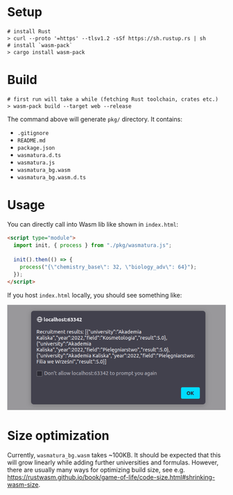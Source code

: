 # Setup

```shell
# install Rust
> curl --proto '=https' --tlsv1.2 -sSf https://sh.rustup.rs | sh
# install `wasm-pack`
> cargo install wasm-pack
```

# Build
```shell
# first run will take a while (fetching Rust toolchain, crates etc.)
> wasm-pack build --target web --release
```

The command above will generate `pkg/` directory.
It contains:
 - `.gitignore`
 - `README.md`
 - `package.json`
 - `wasmatura.d.ts`
 - `wasmatura.js`
 - `wasmatura_bg.wasm`
 - `wasmatura_bg.wasm.d.ts`

# Usage

You can directly call into Wasm lib like shown in `index.html`:
```html
<script type="module">
  import init, { process } from "./pkg/wasmatura.js";
  
  init().then(() => {
    process("{\"chemistry_base\": 32, \"biology_adv\": 64}");
  });
</script>
```

If you host `index.html` locally, you should see something like:

![output.png](output.png)

# Size optimization
Currently, `wasmatura_bg.wasm` takes ~100KB.
It should be expected that this will grow linearly while adding further universities and formulas.
However, there are usually many ways for optimizing build size, see e.g. https://rustwasm.github.io/book/game-of-life/code-size.html#shrinking-wasm-size.
